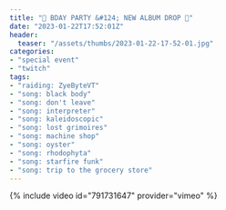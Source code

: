 ```yaml
---
title: "🎉 BDAY PARTY &#124; NEW ALBUM DROP 🎉"
date: "2023-01-22T17:52:01Z"
header:
  teaser: "/assets/thumbs/2023-01-22-17-52-01.jpg"
categories:
- "special event"
- "twitch"
tags:
- "raiding: ZyeByteVT"
- "song: black body"
- "song: don't leave"
- "song: interpreter"
- "song: kaleidoscopic"
- "song: lost grimoires"
- "song: machine shop"
- "song: oyster"
- "song: rhodophyta"
- "song: starfire funk"
- "song: trip to the grocery store"
---
```

{% include video id="791731647" provider="vimeo" %}

